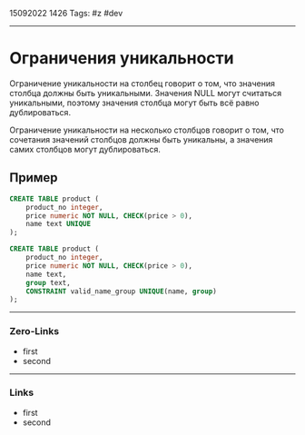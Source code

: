15092022 1426
Tags: #z #dev

---
# Ограничения уникальности

Ограничение уникальности на столбец говорит о том, что значения столбца должны быть уникальными. Значения NULL могут считаться уникальными, поэтому значения столбца могут быть всё равно дублироваться.

Ограничение уникальности на несколько столбцов говорит о том, что сочетания значений столбцов должны быть уникальны, а значения самих столбцов могут дублироваться.

## Пример

```sql
CREATE TABLE product (
    product_no integer,
    price numeric NOT NULL, CHECK(price > 0),
    name text UNIQUE
);

CREATE TABLE product (
    product_no integer,
    price numeric NOT NULL, CHECK(price > 0),
    name text,
    group text,
    CONSTRAINT valid_name_group UNIQUE(name, group)
);
```

---
### Zero-Links
- first
- second

---
### Links
- first
- second